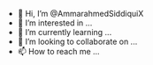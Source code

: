 - 👋 Hi, I’m @AmmarahmedSiddiquiX
- 👀 I’m interested in ...
- 🌱 I’m currently learning ...
- 💞️ I’m looking to collaborate on ...
- 📫 How to reach me ...

<!---
AmmarahmedSiddiquiX/AmmarahmedSiddiquiX is a ✨ special ✨ repository because its `README.md` (this file) appears on your GitHub profile.
You can click the Preview link to take a look at your changes.
--->
